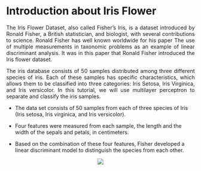 # Introduction about Iris Flower 

<p style="text-align: justify;">The Iris Flower Dataset, also called Fisher’s Iris, is a dataset introduced by Ronald Fisher, a British statistician, and biologist, with several contributions to science. Ronald Fisher has well known worldwide for his paper The use of multiple measurements in taxonomic problems as an example of linear discriminant analysis. It was in this paper that Ronald Fisher introduced the Iris flower dataset.</p>

<p style="text-align: justify;">The iris database consists of 50 samples distributed among three different species of iris. Each of these samples has specific characteristics, which allows them to be classified into three categories: Iris Setosa, Iris Virginica, and Iris versicolor. In this tutorial, we will use multilayer perceptron to separate and classify the iris samples.</p>

- The data set consists of 50 samples from each of three species of Iris (Iris setosa, Iris virginica, and Iris versicolor).

- Four features were measured from each sample, the length and the width of the sepals and petals, in centimeters.

- Based on the combination of these four features, Fisher developed a linear discriminant model to distinguish the species from each other.



<div class="container-fluid">
  <div class="row">
      <div class="col-md-2" align='center'>
      </div>
      <div class='col-md-8' align='center'>
           <img src='https://s3.amazonaws.com/assets.datacamp.com/blog_assets/iris-machinelearning.png' />
      </div>
      <div class="col-md-2" align='center'></div>
  </div>
</div>
